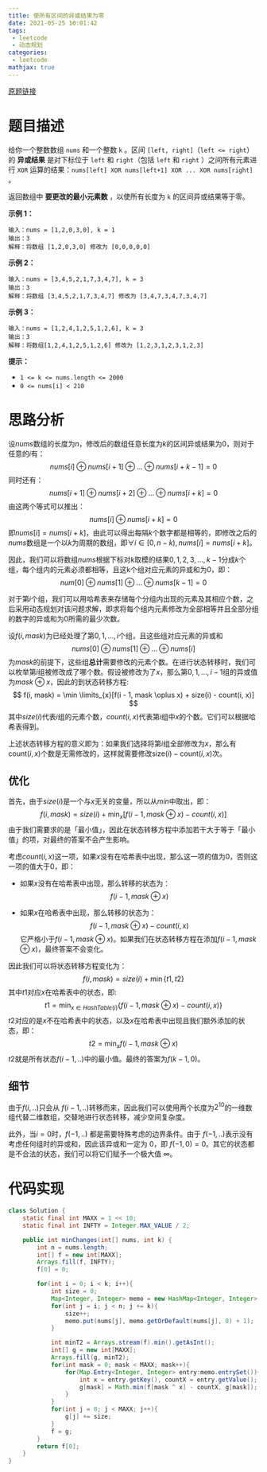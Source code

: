 ```yaml
---
title: 使所有区间的异或结果为零
date: 2021-05-25 10:01:42
tags:
 - leetcode
 - 动态规划
categories:
 - leetcode
mathjax: true
---
```


[原题链接](https://leetcode-cn.com/problems/make-the-xor-of-all-segments-equal-to-zero/)

# 题目描述

给你一个整数数组 `nums` 和一个整数 `k` 。区间 `[left, right]`（`left <= right`）的 **异或结果** 是对下标位于 `left` 和 `right`（包括 `left` 和 `right` ）之间所有元素进行 `XOR` 运算的结果：`nums[left] XOR nums[left+1] XOR ... XOR nums[right]` 。

返回数组中 **要更改的最小元素数** ，以使所有长度为 `k` 的区间异或结果等于零。

<!-- more -->

**示例 1：**

```
输入：nums = [1,2,0,3,0], k = 1
输出：3
解释：将数组 [1,2,0,3,0] 修改为 [0,0,0,0,0]
```

**示例 2：**

```
输入：nums = [3,4,5,2,1,7,3,4,7], k = 3
输出：3
解释：将数组 [3,4,5,2,1,7,3,4,7] 修改为 [3,4,7,3,4,7,3,4,7]
```

**示例 3：**

```
输入：nums = [1,2,4,1,2,5,1,2,6], k = 3
输出：3
解释：将数组[1,2,4,1,2,5,1,2,6] 修改为 [1,2,3,1,2,3,1,2,3]
```

**提示：**

- `1 <= k <= nums.length <= 2000`
- `0 <= nums[i] < 210`

# 思路分析

设$nums$数组的长度为$n$，修改后的数组任意长度为$k$的区间异或结果为0，则对于任意的$i$有：
$$
nums[i] \oplus nums[i + 1] \oplus \dots \oplus nums[i + k - 1] = 0
$$
同时还有：
$$
nums[i + 1] \oplus nums[i + 2] \oplus \dots \oplus nums[i + k] = 0
$$
由这两个等式可以推出：
$$
nums[i] \oplus nums[i + k] = 0
$$
即$nums[i] = nums[i + k]$，由此可以得出每隔$k$个数字都是相等的，即修改之后的$nums$数组是一个以$k$为周期的数组，即$\forall i \in [0, n - k), nums[i] = nums[i + k]$。

因此，我们可以将数组$nums$根据下标对$k$取模的结果$0, 1, 2, 3, \dots, k - 1$分成$k$个组，每个组内的元素必须都相等，且这k个组对应元素的异或和为0，即：
$$
num[0] \oplus nums[1] \oplus \dots \oplus nums[k - 1] = 0
$$


对于第$i$个组，我们可以用哈希表来存储每个分组内出现的元素及其相应个数，之后采用动态规划对该问题求解，即求将每个组内元素修改为全部相等并且全部分组的数字的异或和为0所需的最少次数。

设$f(i, mask)$为已经处理了第$0, 1, \dots, i$个组，且这些组对应元素的异或和
$$
nums[0] \oplus nums[1] \oplus \dots \oplus nums[i]
$$
为$mask$的前提下，这些组**总计**需要修改的元素个数。在进行状态转移时，我们可以枚举第$i$组被修改成了哪个数。假设被修改为了$x$，那么第$0, 1, \dots, i - 1$组的异或值为$mask \oplus x$，因此的到状态转移方程:
$$
f(i, mask) = \min \limits_{x}[f(i - 1, mask \oplus x) + size(i) - count(i, x)]
$$
其中$size(i)$代表$i$组的元素个数，$count(i, x)$代表第$i$组中$x$的个数。它们可以根据哈希表得到。

上述状态转移方程的意义即为：如果我们选择将第$i$组全部修改为$x$，那么有 $\text{count}(i, x)$个数是无需修改的，这样就需要修改$\text{size}(i) - \text{count}(i, x)$次。

## 优化

首先，由于$size(i)$是一个与$x$无关的变量，所以从$min$中取出，即：
$$
f(i, mask) = size(i) + \min_{x}[f(i - 1, mask \oplus x) - count(i, x)]
$$
由于我们需要求的是「最小值」，因此在状态转移方程中添加若干大于等于「最小值」的项，对最终的答案不会产生影响。

考虑$count(i, x)$这一项，如果$x$没有在哈希表中出现，那么这一项的值为0，否则这一项的值大于0，即：

* 如果$x$没有在哈希表中出现，那么转移的状态为：
  $$
  f(i - 1, mask \oplus x)
  $$
  

* 如果$x$在哈希表中出现，那么转移的状态为：
  $$
  f(i - 1, mask \oplus x) - count(i, x)
  $$
  它严格小于$f(i - 1, mask \oplus x)$。如果我们在状态转移方程在添加$f(i - 1, mask \oplus x)$，最终答案不会变化。

因此我们可以将状态转移方程变化为：
$$
f(i, mask) = size(i) + \min\{t1, t2\}
$$
其中$t1$对应$x$在哈希表中的状态，即:
$$
t1 = \min_{x \in HashTable(i)} \{f(i - 1, mask \oplus x) - count(i, x)\}
$$
$t2$对应的是$x$不在哈希表中的状态，以及$x$在哈希表中出现且我们额外添加的状态，即：
$$
t2 = \min_x f(i-1, mask \oplus x)
$$
$t2$就是所有状态$f(i-1, ..)$中的最小值。最终的答案为$f(k - 1, 0)$。

## 细节

由于$f(i, ..)$只会从 $f(i-1, ..)$转移而来，因此我们可以使用两个长度为$2^{10}$的一维数组代替二维数组，交替地进行状态转移，减少空间复杂度。

此外，当$i=0$时，$f(-1, ..)$ 都是需要特殊考虑的边界条件。由于 $f(-1, ..)$表示没有考虑任何组时的异或和，因此该异或和一定为 0，即 $f(-1, 0) = 0$。其它的状态都是不合法的状态，我们可以将它们赋予一个极大值 $\infty$。

# 代码实现

```java
class Solution {
    static final int MAXX = 1 << 10;
    static final int INFTY = Integer.MAX_VALUE / 2;

    public int minChanges(int[] nums, int k) {
        int n = nums.length;
        int[] f = new int[MAXX];
        Arrays.fill(f, INFTY);
        f[0] = 0;

        for(int i = 0; i < k; i++){
            int size = 0;
            Map<Integer, Integer> memo = new HashMap<Integer, Integer>();
            for(int j = i; j < n; j += k){
                size++;
                memo.put(nums[j], memo.getOrDefault(nums[j], 0) + 1);
            }

            int minT2 = Arrays.stream(f).min().getAsInt();
            int[] g = new int[MAXX];
            Arrays.fill(g, minT2);
            for(int mask = 0; mask < MAXX; mask++){
                for(Map.Entry<Integer, Integer> entry:memo.entrySet()){
                    int x = entry.getKey(), countX = entry.getValue();
                    g[mask] = Math.min(f[mask ^ x] - countX, g[mask]);
                }
            }
            for(int j = 0; j < MAXX; j++){
                g[j] += size;
            }
            f = g;
        }
        return f[0];
    }
}
```

